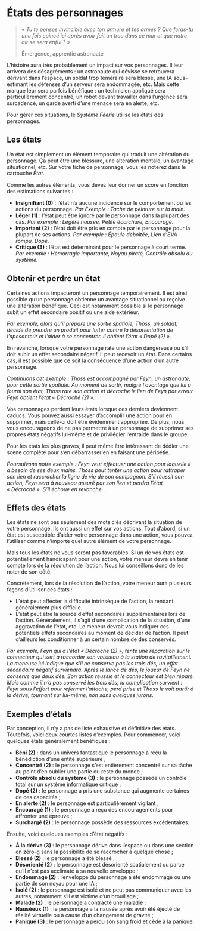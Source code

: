 # États des personnages

> *« Tu te penses invincible avec ton armure et tes armes ? Que feras-tu une fois coincé ici après avoir fait un trou dans ce mur et que notre air se sera enfui ? »*
>
> Émergence, apprentie astronaute

L’histoire aura très probablement un impact sur vos personnages. Il leur arrivera des désagréments : un astronaute qui dévisse se retrouvera dérivant dans l’espace, un soldat trop téméraire sera blessé, une IA sous-estimant les défenses d’un serveur sera endommagée, etc. Mais cette marque leur sera parfois bénéfique : un technicien appliqué sera particulièrement concentré, un robot devant travailler dans l’urgence sera surcadencé, un garde averti d’une menace sera en alerte, etc.

Pour gérer ces situations, le *Système Féerie* utilise les états des personnages.

## Les états

Un état est simplement un élément temporaire qui traduit une altération du personnage. Ça peut être une blessure, une altération mentale, un avantage situationnel, etc. Sur votre fiche de personnage, vous les noterez dans le cartouche *État*.

Comme les autres éléments, vous devez leur donner un score en fonction des estimations suivantes :
* **Insignifiant (0)** : l’état n’a aucune incidence sur le comportement ou les actions du personnage. *Par Exemple : Tache de peinture sur la main.*
* **Léger (1)** : l’état peut être ignoré par le personnage dans la plupart des cas. *Par exemple : Légère nausée, Petite écorchure, Encouragé.*
* **Important (2)** : l’état doit être pris en compte par le personnage pour la plupart de ses actions. *Par exemple : Épaule déboîtée, Lien d’EVA rompu, Dopé.*
* **Critique (3)** : l’état est déterminant pour le personnage à court terme. *Par exemple : Hémorragie importante, Noyau piraté, Contrôle absolu du système.*

## Obtenir et perdre un état

Certaines actions impacteront un personnage temporairement. Il est ainsi possible qu’un personnage obtienne un avantage situationnel ou reçoive une altération bénéfique. Ceci est notamment possible si le personnage subit un effet secondaire positif ou une aide extérieur.

*Par exemple, alors qu’il prépare une sortie spatiale, Thoss, un soldat, décide de prendre un produit pour lutter contre la désorientation de l’apesanteur et l’aider à se concentrer. Il obtient l’état « Dopé (2) ».*

En revanche, lorsque votre personnage rate une action dangereuse ou s’il doit subir un effet secondaire négatif, il peut recevoir un état. Dans certains cas, il est possible que ce soit la conséquence d’une action d’un autre personnage.

*Continuons cet exemple : Thoss est accompagné par Feyn, un astronaute, pour cette sortie spatiale. Au moment de sortir, malgré l’avantage que lui a fourni son état, Thoss rate son action et décroche le lien de Feyn par erreur. Feyn obtient l’état « Décroché (2) ».*

Vos personnages perdent leurs états lorsque ces derniers deviennent caducs. Vous pouvez aussi essayer d’accomplir une action pour en supprimer, mais celle-ci doit être évidemment appropriée. De plus, nous vous encourageons de ne pas permettre à un personnage de supprimer ses propres états négatifs lui-même et de privilégier l’entraide dans le groupe.

Pour les états les plus graves, il peut même être intéressant de dédier une scène complète pour s’en débarrasser en en faisant une péripétie.

*Poursuivons notre exemple : Feyn veut effectuer une action pour laquelle il a besoin de ses deux mains. Thoss peut tenter une action pour rattraper son lien et raccrocher la ligne de vie de son compagnon. S’il réussit son action, Feyn sera à nouveau assuré par son lien et perdra l’état « Décroché ». S’il échoue en revanche…*

## Effets des états

Les états ne sont pas seulement des mots clés décrivant la situation de votre personnage. Ils ont aussi un effet sur vos actions. Tout d’abord, si un état est susceptible d’aider votre personnage dans une action, vous pouvez l’utiliser comme n’importe quel autre élément de votre personnage.

Mais tous les états ne vous seront pas favorables. Si un de vos états est potentiellement handicapant pour une action, votre meneur devra en tenir compte lors de la résolution de l’action. Nous lui conseillons donc de les noter de son côté.

Concrètement, lors de la résolution de l’action, votre meneur aura plusieurs façons d’utiliser ces états :
* L’état peut affecter la difficulté intrinsèque de l’action, la rendant généralement plus difficile.
* L’état peut être la source d’effet secondaires supplémentaires lors de l’action. Généralement, il s’agit d’une complication de la situation, d’une aggravation de l’état, etc. Le meneur devrait vous indiquer ces potentiels effets secondaires au moment de décider de l’action. Il peut d’ailleurs les conditionner à un certain nombre de dés conservés.

*Par exemple, Feyn qui a l’état « Décroché (2) », tente une réparation sur le connecteur qui sert à raccorder son vaisseau à la station de ravitaillement. La meneuse lui indique que s’il ne conserve pas les trois dés, un effet secondaire négatif surviendra. Après le lancé de dés, le joueur de Feyn ne conserve que deux dés. Son action réussie et le connecteur est bien réparé. Mais comme il n’a pas conservé les trois dés, la complication survient : Feyn sous l’effort pour refermer l’attache, perd prise et Thoss le voit partir à la dérive, tournant sur lui-même, non sans quelques jurons.*

## Exemples d’états

Par conception, il n’y a pas de liste exhaustive et définitive des états. Toutefois, voici deux courtes listes d’exemples. Pour commencer, voici quelques états généralement bénéfiques :
* **Béni (2)** : dans un univers fantastique le personnage a reçu la bénédiction d’une entité supérieure ;
* **Concentré (2)** : le personnage s’est entièrement concentré sur sa tâche au point d’en oublier une partie du reste du monde ;
* **Contrôle absolu du système (3)** : le personnage possède un contrôle total sur un système informatique critique ;
* **Dopé (2)** : le personnage a pris une substance qui augmente certaines de ces capacités ;
* **En alerte (2)** : le personnage est particulièrement vigilant ;
* **Encouragé (1)** : le personnage a reçu des encouragements pour affronter une épreuve ;
* **Surchargé (2)** : le personnage possède des ressources excédentaires.

Ensuite, voici quelques exemples d’état négatifs :
* **À la dérive (3)** : le personnage dérive dans l’espace ou dans une section en zéro-g sans la possibilité de se raccrocher à quelque chose ;
* **Blessé (2)** : le personnage a été blessé ;
* **Désorienté (2)** : le personnage est désorienté spatialement ou parce qu’il n’est pas acclimaté à sa nouvelle enveloppe ;
* **Endommagé (2)** : l’enveloppe du personnage a été endommagé ou une partie de son noyau pour une IA ;
* **Isolé (2)** : le personnage est isolé et ne peut pas communiquer avec les autres, notamment s’il est victime d’un brouillage ;
* **Malade (2)** : le personnage a contracté une maladie ;
* **Nauséeux (1)** : le personnage a la nausée après avoir été éjecté de réalité virtuelle ou à cause d’un changement de gravité ;
* **Paniqué (3)** : le personnage a perdu son sang froid et cède à la panique.
